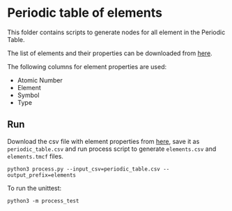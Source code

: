 # Periodic table of elements

This folder contains scripts to generate nodes for all element in the Periodic
Table.

The list of elements and their properties can be downloaded from
[here](https://gist.github.com/GoodmanSciences/c2dd862cd38f21b0ad36b8f96b4bf1ee).

The following columns for element properties are used:
- Atomic Number
- Element
- Symbol
- Type

## Run
Download the csv file with element properties from
[here](https://gist.github.com/GoodmanSciences/c2dd862cd38f21b0ad36b8f96b4bf1ee),
save it as `periodic_table.csv`
and run process script to generate `elements.csv` and `elements.tmcf` files.

```
python3 process.py --input_csv=periodic_table.csv --output_prefix=elements
```

To run the unittest:
```
python3 -m process_test
```

